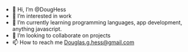 - 👋 Hi, I’m @DougHess
- 👀 I’m interested in work
- 🌱 I’m currently learning programming languages, app development, anything javascript.
- 💞️ I’m looking to collaborate on projects
- 📫 How to reach me Douglas.g.hess@gmail.com

<!---
DougHess/DougHess is a ✨ special ✨ repository because its `README.md` (this file) appears on your GitHub profile.
You can click the Preview link to take a look at your changes.
--->
